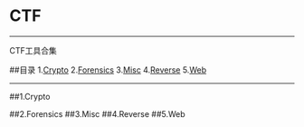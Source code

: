 # CTF
---
CTF工具合集

##目录
1.[Crypto](#Crypto)
2.[Forensics](#Forensics)
3.[Misc](#Misc)
4.[Reverse](#Reverse)
5.[Web](#Web)

---
##<span id="Crypto">1.Crypto

##<span id="Forensics">2.Forensics
##<span id="Misc">3.Misc
##<span id="Reverse">4.Reverse
##<span id="Web">5.Web


